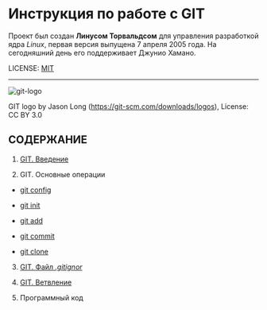 # **Инструкция по работе с GIT**

Проект был создан **Линусом Торвальдсом** для управления разработкой ядра 
*Linux*, первая версия выпущена 7 апреля 2005 года. На сегодняшний день его 
поддерживает Джунио Хамано.

LICENSE: [MIT](license.md)

----

![git-logo](/assec/Git-logo.svg)

GIT logo by Jason Long (https://git-scm.com/downloads/logos), License: CC BY 3.0

## СОДЕРЖАНИЕ

1. [GIT. Введение](GIT.%20%D0%92%D0%B2%D0%B5%D0%B4%D0%B5%D0%BD%D0%B8%D0%B5.md)

2. GIT. Основные операции

+ [git config](git%20config.md)

+ [git init](git%20init.md)

+ [git add](git%20add.md)

+ [git commit](git%20commit.md)

+ [git clone](git%20clone.md)


3. [GIT. Файл _.gitignor_](gitignor.md)

4. [GIT. Ветвление](%D0%92%D0%B5%D1%82%D0%B2%D0%BB%D0%B5%D0%BD%D0%B8%D0%B5%D1%8E.md)

5. Программный код
